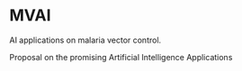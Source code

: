 # MVAI
AI applications on malaria vector control.

Proposal on the promising Artificial Intelligence Applications 
